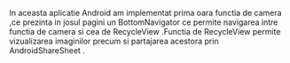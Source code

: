 In aceasta aplicatie Android am implementat prima oara functia de camera ,ce prezinta in josul pagini un BottomNavigator ce permite navigarea intre functia de camera si cea de RecycleView .Functia de RecycleView permite vizualizarea imaginilor precum si partajarea acestora prin AndroidShareSheet .
